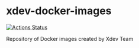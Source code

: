 # xdev-docker-images


[![Actions Status](https://github.com/andersy005/xdev-docker-images/workflows/Miniconda/badge.svg)](https://github.com/andersy005/xdev-docker-images/actions)


Repository of Docker images created by Xdev Team
